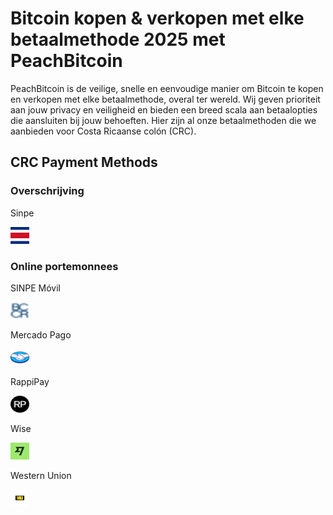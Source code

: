 <body class="payment-methods-page">

# Bitcoin kopen & verkopen met elke betaalmethode 2025 met PeachBitcoin

PeachBitcoin is de veilige, snelle en eenvoudige manier om Bitcoin te kopen en verkopen met elke betaalmethode, overal ter wereld. Wij geven prioriteit aan jouw privacy en veiligheid en bieden een breed scala aan betaalopties die aansluiten bij jouw behoeften. Hier zijn al onze betaalmethoden die we aanbieden voor Costa Ricaanse colón (CRC).

## CRC Payment Methods

### Overschrijving

<div class="payment-grid">
    <div class="payment-grid-item">
        <p>Sinpe</p> 
        <img src="/img/faq/logoimg/sinpe.png" width="30px" height="27px" alt="Koop bitcoin met Sinpe, Verkoop bitcoin met Sinpe">
    </div>
</div>

### Online portemonnees

<div class="payment-grid">
    <div class="payment-grid-item">
        <p>SINPE Móvil</p> 
        <img src="/img/faq/logoimg/sinpemovil.png" width="30px" height="27px" alt="Koop bitcoin met SINPE Móvil, Verkoop bitcoin met SINPE Móvil">
    </div>
    <div class="payment-grid-item">
        <p>Mercado Pago</p> 
        <img src="/img/faq/logoimg/mercadopago.png" width="30px" height="27px" alt="Koop bitcoin met Mercado Pago, Verkoop bitcoin met Mercado Pago">
    </div>
    <div class="payment-grid-item">
        <p>RappiPay</p> 
        <img src="/img/faq/logoimg/rappipay.png" width="30px" height="27px" alt="Koop bitcoin met RappiPay, Verkoop bitcoin met RappiPay">
    </div>
    <div class="payment-grid-item">
        <p>Wise</p> 
        <img src="/img/faq/logoimg/wise.png" width="30px" height="27px" alt="Koop bitcoin met Wise, Verkoop bitcoin met Wise">
    </div>
    <div class="payment-grid-item">
        <p>Western Union</p> 
        <img src="/img/faq/logoimg/westernunion.png" width="30px" height="27px" alt="Koop bitcoin met Western Union, Verkoop bitcoin met Western Union">
    </div>
</div>

</body>
